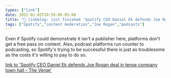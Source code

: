 ```yaml
---
types: ["link"]
date: 2022-02-03T10:59:06-05:00
title: "🔗 linkblog: just finished 'Spotify CEO Daniel Ek defends Joe Rogan deal in tense company town hall - The Verge'"
tags: ["Spotify","content moderation","Joe Rogan","podcasts"]
---
```

Even if Spotify could demonstrate it isn't a publisher here, platforms don't get a free pass on content. Also, podcast platforms run counter to podcasting, so Spotify's trying to be successful there is just as troublesome as the costs it's willing to pay to do so.
 
[link to 'Spotify CEO Daniel Ek defends Joe Rogan deal in tense company town hall - The Verge'](https://www.theverge.com/2022/2/3/22915456/spotify-ceo-joe-rogan-daniel-ek-town-hall-speech-platform-podcast)

